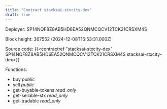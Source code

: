 ```yaml
---
title: "Contract stacksai-stxcity-dex"
draft: true
---
```

Deployer: SP14NQF8Z8AB5HD6EA52QNMCQCV12TCK21CRSXM4S


 



Block height: 307552 (2024-12-08T16:53:31.000Z)

Source code: {{<contractref "stacksai-stxcity-dex" SP14NQF8Z8AB5HD6EA52QNMCQCV12TCK21CRSXM4S stacksai-stxcity-dex>}}

Functions:

* buy _public_
* sell _public_
* get-buyable-tokens _read_only_
* get-sellable-stx _read_only_
* get-tradable _read_only_
